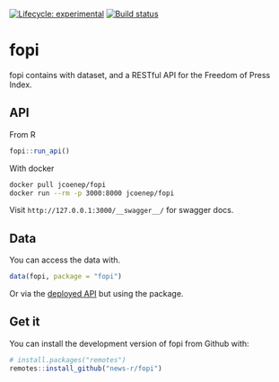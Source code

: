 
<!-- README.md is generated from README.Rmd. Please edit that file -->

<!-- badges: start -->

[![Lifecycle:
experimental](https://img.shields.io/badge/lifecycle-experimental-orange.svg)](https://www.tidyverse.org/lifecycle/#experimental)
[![Build
status](https://ci.appveyor.com/api/projects/status/eoilou2fr917aew4?svg=true)](https://ci.appveyor.com/project/JohnCoene/fopi)
<!-- badges: end -->

# fopi

fopi contains with dataset, and a RESTful API for the Freedom of Press
Index.

## API

From R

``` r
fopi::run_api()
```

With docker

``` bash
docker pull jcoenep/fopi
docker run --rm -p 3000:8000 jcoenep/fopi
```

Visit `http://127.0.0.1:3000/__swagger__/` for swagger docs.

## Data

You can access the data with.

``` r
data(fopi, package = "fopi")
```

Or via the [deployed API](http://app.news-r.org:2222/__swagger__/) but
using the package.

## Get it

You can install the development version of fopi from Github with:

``` r
# install.packages("remotes")
remotes::install_github("news-r/fopi")
```
